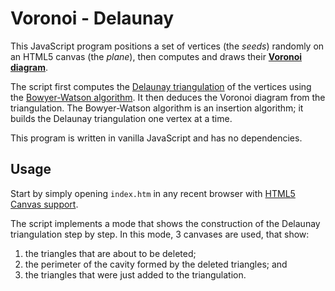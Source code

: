 Voronoi - Delaunay
==================

This JavaScript program positions a set of vertices (the *seeds*) randomly on an HTML5 canvas (the *plane*), then computes and draws their [**Voronoi diagram**](http://en.wikipedia.org/wiki/Voronoi_diagram).

The script first computes the [Delaunay triangulation](http://en.wikipedia.org/wiki/Delaunay_triangulation) of the vertices using the [Bowyer-Watson algorithm](http://en.wikipedia.org/wiki/Bowyer%E2%80%93Watson_algorithm). It then deduces the Voronoi diagram from the triangulation. The Bowyer-Watson algorithm is an insertion algorithm; it builds the Delaunay triangulation one vertex at a time.

This program is written in vanilla JavaScript and has no dependencies.


Usage
-----

Start by simply opening `index.htm` in any recent browser with [HTML5 Canvas support](http://caniuse.com/#feat=canvas).

The script implements a mode that shows the construction of the Delaunay triangulation step by step.
In this mode, 3 canvases are used, that show:
1. the triangles that are about to be deleted;
2. the perimeter of the cavity formed by the deleted triangles; and
3. the triangles that were just added to the triangulation.
